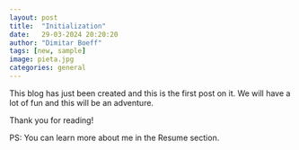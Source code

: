 ```yaml
---
layout: post
title:  "Initialization"
date:   29-03-2024 20:20:20
author: "Dimitar Boeff"
tags: [new, sample]
image: pieta.jpg
categories: general
---
```


This blog has just been created and this is the first post on it.
We will have a lot of fun and this will be an adventure.

Thank you for reading!

PS: You can learn more about me in the Resume section.
